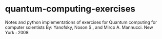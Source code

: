 # quantum-computing-exercises
Notes and python implementations of exercises for Quantum computing for computer scientists By: Yanofsky, Noson S., and Mirco A. Mannucci. New York : 2008
